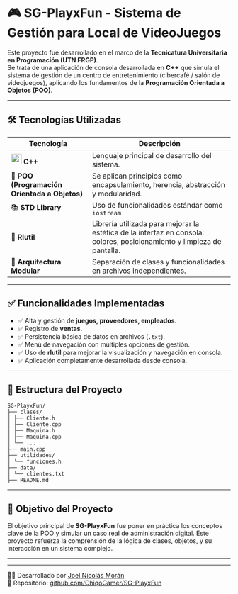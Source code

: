 # 🎮 SG-PlayxFun - Sistema de Gestión para Local de VideoJuegos

Este proyecto fue desarrollado en el marco de la **Tecnicatura Universitaria en Programación (UTN FRGP)**.  
Se trata de una aplicación de consola desarrollada en **C++** que simula el sistema de gestión de un centro de entretenimiento (cibercafé / salón de videojuegos), aplicando los fundamentos de la **Programación Orientada a Objetos (POO)**.

---

## 🛠️ Tecnologías Utilizadas

| Tecnología | Descripción |
|------------|-------------|
| <img src="https://cdn.jsdelivr.net/gh/devicons/devicon/icons/cplusplus/cplusplus-original.svg" width="24"/> **C++** | Lenguaje principal de desarrollo del sistema. |
| 🧩 **POO (Programación Orientada a Objetos)** | Se aplican principios como encapsulamiento, herencia, abstracción y modularidad. |
| 📚 **STD Library** | Uso de funcionalidades estándar como `iostream` |
| 🎨 **Rlutil** | Librería utilizada para mejorar la estética de la interfaz en consola: colores, posicionamiento y limpieza de pantalla. |
| 🧮 **Arquitectura Modular** | Separación de clases y funcionalidades en archivos independientes. |

---

## ✅ Funcionalidades Implementadas

- ✅ Alta y gestión de **juegos, proveedores, empleados**.
- ✅ Registro de **ventas**.
- ✅ Persistencia básica de datos en archivos (`.txt`).
- ✅ Menú de navegación con múltiples opciones de gestión.
- ✅ Uso de **rlutil** para mejorar la visualización y navegación en consola.
- ✅ Aplicación completamente desarrollada desde consola.

---

## 📁 Estructura del Proyecto
```
SG-PlayxFun/
├── clases/
│ ├── Cliente.h
│ ├── Cliente.cpp
│ ├── Maquina.h
│ ├── Maquina.cpp
│ └── ...
├── main.cpp
├── utilidades/
│ └── funciones.h
├── data/
│ └── clientes.txt
├── README.md
```

---

## 🚀 Objetivo del Proyecto

El objetivo principal de **SG-PlayxFun** fue poner en práctica los conceptos clave de la POO y simular un caso real de administración digital. Este proyecto refuerza la comprensión de la lógica de clases, objetos, y su interacción en un sistema complejo.

---

---

👨‍💻 Desarrollado por [Joel Nicolás Morán](https://www.linkedin.com/in/joel-moran)  
📂 Repositorio: [github.com/ChiqoGamer/SG-PlayxFun](https://github.com/ChiqoGamer/SG-PlayxFun)
